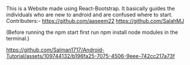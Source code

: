 This is  a Website made using React-Bootstrap. It basically guides the individuals who are new to android and are confused where to start.
Contributers:-
https://github.com/aaseem22
https://github.com/SalahMJ

(Before running the npm start first run npm install node modules in the terminal.)

https://github.com/Salman1717/Android-Tutorial/assets/109744132/b196fa25-7075-4506-9eee-742cc217a73f

